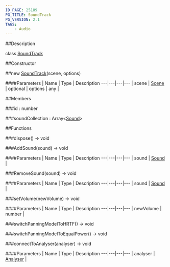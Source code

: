 ```yaml
---
ID_PAGE: 25189
PG_TITLE: SoundTrack
PG_VERSION: 2.1
TAGS:
    - Audio
---
```

##Description

class [SoundTrack](/classes/2.2-alpha/SoundTrack)



##Constructor

##new [SoundTrack](/classes/2.2-alpha/SoundTrack)(scene, options)



####Parameters
 | Name | Type | Description
---|---|---|---
 | scene | [Scene](/classes/2.2-alpha/Scene) | 
optional | options | any | 

##Members

###id : number



###soundCollection : Array&lt;[Sound](/classes/2.2-alpha/Sound)&gt;



##Functions

###dispose() &rarr; void


###AddSound(sound) &rarr; void



####Parameters
 | Name | Type | Description
---|---|---|---
 | sound | [Sound](/classes/2.2-alpha/Sound) | 

###RemoveSound(sound) &rarr; void



####Parameters
 | Name | Type | Description
---|---|---|---
 | sound | [Sound](/classes/2.2-alpha/Sound) | 

###setVolume(newVolume) &rarr; void



####Parameters
 | Name | Type | Description
---|---|---|---
 | newVolume | number | 

###switchPanningModelToHRTF() &rarr; void


###switchPanningModelToEqualPower() &rarr; void


###connectToAnalyser(analyser) &rarr; void



####Parameters
 | Name | Type | Description
---|---|---|---
 | analyser | [Analyser](/classes/2.2-alpha/Analyser) | 

